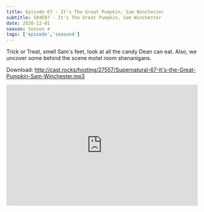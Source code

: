 ```yaml
---
title: Episode 67 - It's The Great Pumpkin, Sam Winchester
subtitle: S04E07 - It's The Great Pumpkin, Sam Winchester
date: 2020-12-01
season: Season 4
tags: ['episode','season4']
---
```


Trick or Treat, smell Sam's feet, look at all the candy Dean can eat. Also, we uncover some behind the scene motel room shenanigans.

Download: http://cast.rocks/hosting/27557/Supernatural-67-It's-the-Great-Pumpkin-Sam-Winchester.mp3

<iframe src="https://cast.rocks/player/27557/Supernatural-67-It-s-the-Great-Pumpkin-Sam-Winchester.mp3?episodeTitle=Episode%2067%20-%20It's%20the%20Great%20Pumpkin%2C%20Sam%20Winchester&podcastTitle=Couple%20of%20Idjits&episodeDate=December%202nd%2C%202020&imageURL=https%3A%2F%2Fcast.rocks%2Fhosting%2F27557%2Ffeeds%2FCAURZ.jpg" style="border: none; min-height: 265px; max-height: 320px; max-width: 558px; min-width: 270px; width: 100%; height: 100%;" scrollbars="no"></iframe>
